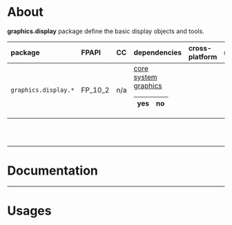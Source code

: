 # About #

**graphics.display** package define the basic display objects and tools.


| **package** | **FPAPI** | **CC** | **dependencies** | **cross-platform** | **redtamarin** |
|:------------|:----------|:-------|:-----------------|:-------------------|:---------------|
| `graphics.display.*` | FP\_10\_2 | n/a  | [core](core.md)<br><a href='system.md'>system</a><br><a href='graphics.md'>graphics</a> <table><thead><th> yes </th><th> no </th></thead><tbody></tbody></table>

<br>
<br>

<hr />

<h1>Documentation</h1>

<hr />

<h1>Usages</h1>